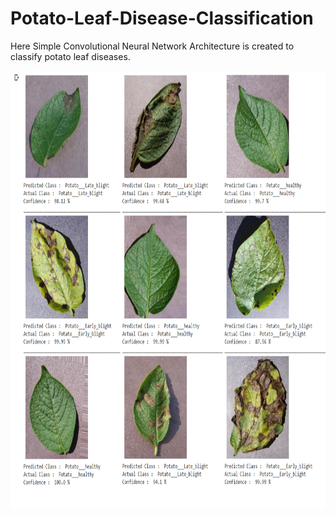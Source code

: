 # Potato-Leaf-Disease-Classification
Here Simple Convolutional Neural Network Architecture is created to classify potato leaf diseases.

<p align="center">
  <img class="center" src ="/main/sample/potato.png" alt="Drawing" style="width: 800px; height: 700px">
</p>


